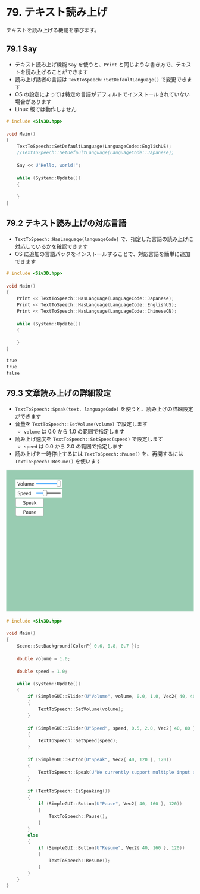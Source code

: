 # 79. テキスト読み上げ
テキストを読み上げる機能を学びます。

## 79.1 Say
- テキスト読み上げ機能 `Say` を使うと、`Print` と同じような書き方で、テキストを読み上げることができます
- 読み上げ話者の言語は `TextToSpeech::SetDefaultLanguage()` で変更できます
- OS の設定によっては特定の言語がデフォルトでインストールされていない場合があります
- Linux 版では動作しません

```cpp
# include <Siv3D.hpp>

void Main()
{
	TextToSpeech::SetDefaultLanguage(LanguageCode::EnglishUS);
	//TextToSpeech::SetDefaultLanguage(LanguageCode::Japanese);

    Say << U"Hello, world!";
    
	while (System::Update())
	{

	}
}
```


## 79.2 テキスト読み上げの対応言語
- `TextToSpeech::HasLanguage(languageCode)` で、指定した言語の読み上げに対応しているかを確認できます
- OS に追加の言語パックをインストールすることで、対応言語を簡単に追加できます

```cpp
# include <Siv3D.hpp>

void Main()
{
	Print << TextToSpeech::HasLanguage(LanguageCode::Japanese);
	Print << TextToSpeech::HasLanguage(LanguageCode::EnglishUS);
	Print << TextToSpeech::HasLanguage(LanguageCode::ChineseCN);

	while (System::Update())
	{

	}
}
```
```txt title="出力例"
true
true
false
```


## 79.3 文章読み上げの詳細設定
- `TextToSpeech::Speak(text, languageCode)` を使うと、読み上げの詳細設定ができます
- 音量を `TextToSpeech::SetVolume(volume)` で設定します
    - `volume` は 0.0 から 1.0 の範囲で指定します
- 読み上げ速度を `TextToSpeech::SetSpeed(speed)` で設定します
    - `speed` は 0.0 から 2.0 の範囲で指定します
- 読み上げを一時停止するには `TextToSpeech::Pause()` を、再開するには `TextToSpeech::Resume()` を使います

![](https://raw.githubusercontent.com/Siv3D/siv3d.site.resource/main/2025/tutorial4/tts/3.png)

```cpp
# include <Siv3D.hpp>

void Main()
{
	Scene::SetBackground(ColorF{ 0.6, 0.8, 0.7 });

	double volume = 1.0;

	double speed = 1.0;

	while (System::Update())
	{
		if (SimpleGUI::Slider(U"Volume", volume, 0.0, 1.0, Vec2{ 40, 40 }))
		{
			TextToSpeech::SetVolume(volume);
		}

		if (SimpleGUI::Slider(U"Speed", speed, 0.5, 2.0, Vec2{ 40, 80 }))
		{
			TextToSpeech::SetSpeed(speed);
		}

		if (SimpleGUI::Button(U"Speak", Vec2{ 40, 120 }, 120))
		{
			TextToSpeech::Speak(U"We currently support multiple input and output file formats.", LanguageCode::EnglishUS);
		}

		if (TextToSpeech::IsSpeaking())
		{
			if (SimpleGUI::Button(U"Pause", Vec2{ 40, 160 }, 120))
			{
				TextToSpeech::Pause();
			}
		}
		else
		{
			if (SimpleGUI::Button(U"Resume", Vec2{ 40, 160 }, 120))
			{
				TextToSpeech::Resume();
			}
		}
	}
}
```
